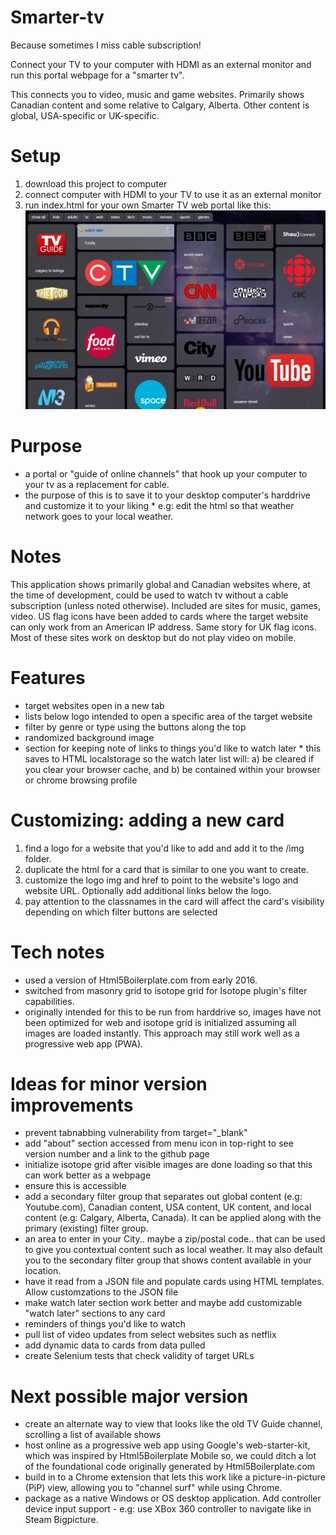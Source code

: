 # Smarter-tv
Because sometimes I miss cable subscription!  
  
Connect your TV to your computer with HDMI as an external monitor and run this portal webpage for a "smarter tv".  
  
This connects you to video, music and game websites. Primarily shows Canadian content and some relative to Calgary, Alberta. Other content is global, USA-specific or UK-specific.  

# Setup
1. download this project to computer
2. connect computer with HDMI to your TV to use it as an external monitor
3. run index.html for your own Smarter TV web portal like this: ![Alt](/README_app-screenshot.png "Scrrenshot of Smarter-tv web app")  

# Purpose
* a portal or "guide of online channels" that hook up your computer to your tv as a replacement for cable.  
* the purpose of this is to save it to your desktop computer's harddrive and customize it to your liking * e.g: edit the html so that weather network goes to your local weather.  

# Notes
This application shows primarily global and Canadian websites where, at the time of development, could be used to watch tv without a cable subscription (unless noted otherwise). Included are sites for music, games, video. US flag icons have been added to cards where the target website can only work from an American IP address. Same story for UK flag icons. Most of these sites work on desktop but do not play video on mobile.  

# Features
* target websites open in a new tab  
* lists below logo intended to open a specific area of the target website  
* filter by genre or type using the buttons along the top  
* randomized background image  
* section for keeping note of links to things you'd like to watch later * this saves to HTML localstorage so the watch later list will: a) be cleared if you clear your browser cache, and b) be contained within your browser or chrome browsing profile  

# Customizing: adding a new card
1. find a logo for a website that you'd like to add and add it to the /img folder.
2. duplicate the html for a card that is similar to one you want to create.
3. customize the logo img and href to point to the website's logo and website URL. Optionally add additional links below the logo.
4. pay attention to the classnames in the card will affect the card's visibility depending on which filter buttons are selected

# Tech notes
* used a version of Html5Boilerplate.com from early 2016.  
* switched from masonry grid to isotope grid for Isotope plugin's filter capabilities.  
* originally intended for this to be run from harddrive so, images have not been optimized for web and isotope grid is initialized assuming all images are loaded instantly. This approach may still work well as a progressive web app (PWA).  

# Ideas for minor version improvements
* prevent tabnabbing vulnerability from target="_blank"
* add "about" section accessed from menu icon in top-right to see version number and a link to the github page
* initialize isotope grid after visible images are done loading so that this can work better as a webpage  
* ensure this is accessible  
* add a secondary filter group that separates out global content (e.g: Youtube.com), Canadian content, USA content, UK content, and local content (e.g: Calgary, Alberta, Canada). It can be applied along with the primary (existing) filter group.  
* an area to enter in your City.. maybe a zip/postal code.. that can be used to give you contextual content such as local weather. It may also default you to the secondary filter group that shows content available in your location.  
* have it read from a JSON file and populate cards using HTML templates. Allow customzations to the JSON file  
* make watch later section work better and maybe add customizable "watch later" sections to any card
* reminders of things you'd like to watch  
* pull list of video updates from select websites such as netflix  
* add dynamic data to cards from data pulled  
* create Selenium tests that check validity of target URLs  

# Next possible major version
* create an alternate way to view that looks like the old TV Guide channel, scrolling a list of available shows
* host online as a progressive web app using Google's web-starter-kit, which was inspired by Html5Boilerplate Mobile so, we could ditch a lot of the foundational code originally generated by Html5Boilerplate.com
* build in to a Chrome extension that lets this work like a picture-in-picture (PiP) view, allowing you to "channel surf" while using Chrome.
* package as a native Windows or OS desktop application. Add controller device input support - e.g: use XBox 360 controller to navigate like in Steam Bigpicture.